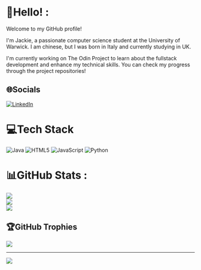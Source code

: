 # 💫Hello! :
Welcome to my GitHub profile!

I'm Jackie, a passionate computer science student at the University of Warwick.
I am chinese, but I was born in Italy and currently studying in UK.

I'm currently working on The Odin Project to learn about the fullstack development and enhance my technical skills. 
You can check my progress through the project repositories!






## 🌐Socials
[![LinkedIn](https://img.shields.io/badge/LinkedIn-%230077B5.svg?logo=linkedin&logoColor=white)](https://linkedin.com/in/jackiewang03) 

# 💻Tech Stack
![Java](https://img.shields.io/badge/java-%23ED8B00.svg?style=for-the-badge&logo=java&logoColor=white) ![HTML5](https://img.shields.io/badge/html5-%23E34F26.svg?style=for-the-badge&logo=html5&logoColor=white) ![JavaScript](https://img.shields.io/badge/javascript-%23323330.svg?style=for-the-badge&logo=javascript&logoColor=%23F7DF1E) ![Python](https://img.shields.io/badge/python-3670A0?style=for-the-badge&logo=python&logoColor=ffdd54)
# 📊GitHub Stats :
![](https://github-readme-stats.vercel.app/api?username=jackiewaang&theme=react&hide_border=true&include_all_commits=false&count_private=true)<br/>
![](https://github-readme-streak-stats.herokuapp.com/?user=jackiewaang&theme=react&hide_border=true)<br/>
![](https://github-readme-stats.vercel.app/api/top-langs/?username=jackiewaang&theme=react&hide_border=true&include_all_commits=false&count_private=true&layout=compact)

## 🏆GitHub Trophies
![](https://github-trophies.vercel.app/?username=jackiewaang&theme=discord&no-frame=true&no-bg=false&margin-w=4)

---
[![](https://visitcount.itsvg.in/api?id=jackiewaang&icon=0&color=0)](https://visitcount.itsvg.in)
